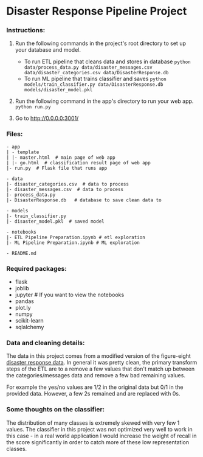 # Disaster Response Pipeline Project

### Instructions:
1. Run the following commands in the project's root directory to set up your database and model.

    - To run ETL pipeline that cleans data and stores in database
        `python data/process_data.py data/disaster_messages.csv data/disaster_categories.csv data/DisasterResponse.db`
    - To run ML pipeline that trains classifier and saves
        `python models/train_classifier.py data/DisasterResponse.db models/disaster_model.pkl`

2. Run the following command in the app's directory to run your web app.
    `python run.py`

3. Go to http://0.0.0.0:3001/

### Files:
```
- app
| - template
| |- master.html  # main page of web app
| |- go.html  # classification result page of web app
|- run.py  # Flask file that runs app

- data
|- disaster_categories.csv  # data to process
|- disaster_messages.csv  # data to process
|- process_data.py
|- DisasterResponse.db   # database to save clean data to

- models
|- train_classifier.py
|- disaster_model.pkl  # saved model

- notebooks
|- ETL Pipeline Preparation.ipynb # etl exploration
|- ML Pipeline Preparation.ipynb # ML exploration

- README.md
```

### Required packages:

- flask
- joblib
- jupyter # If you want to view the notebooks
- pandas
- plot.ly
- numpy
- scikit-learn
- sqlalchemy


### Data and cleaning details:

The data in this project comes from a modified version of the figure-eight [disaster response data](https://www.figure-eight.com/dataset/combined-disaster-response-data/). In general it was pretty clean, the primary transform steps of the ETL are to a remove a few values that don't match up between the categories/messages data and remove a few bad remaining values.

For example the yes/no values are 1/2 in the original data but 0/1 in the provided data. However, a few 2s remained and are replaced with 0s.


### Some thoughts on the classifier:

The distribution of many classes is extremely skewed with very few 1 values. The classifier in this project was not optimized very well to work in this case - in a real world application I would increase the weight of recall in the score significantly in order to catch more of these low representation classes.
